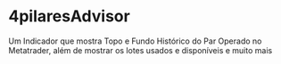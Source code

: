 # 4pilaresAdvisor
Um Indicador que mostra Topo e Fundo Histórico do Par Operado no Metatrader, além de mostrar os lotes usados e disponíveis e muito mais
